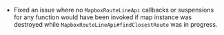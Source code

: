 - Fixed an issue where no `MapboxRouteLineApi` callbacks or suspensions for any function would have been invoked if map instance was destroyed while `MapboxRouteLineApi#findClosestRoute` was in progress.